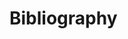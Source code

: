 # Bibliography

<!-- markdownlint-disable MD053 -->

[^Williams]: Steve Williams: _68030 Assembly Language Reference._ Addison-Wesley, Reading, Massachusetts, 1989

[^AMD29K]: Advanced Micro Devices: _AM29240, AM29245, and AM29243 RISC Microcontrollers._ 1993

[^AtAVR]: Atmel Corp.: _AVR Enhanced RISC Microcontroller Data Book._ May 1996

[^AVRObj]: Atmel Corp.: _8-Bit AVR Assembler and Simulator Object File Formats (Preliminary)._ (part of the AVR tools documentation)

[^CSG65CE02]: Commodore Semiconductor Group: _65CE02 Microprocessor Preliminary Data Sheet._

[^CMD816]: CMD Microcircuits: _G65SC802/G65SC816 CMOS 8/16-Bit Microprocessor._ Family Data Sheet.

[^CFMAC]: Freescale Semiconductor: _Digital Signal Processing Libraries Using the ColdFire eMAC and MAC User's Manual._ DSPLIBUM, Rev. 1.2, 03/2006

[^COP4]: National Semiconductor: _COP410L/COP411L/COP310L/COP311L Single-Chip N-Channel Microcontrollers._ RRD-B30M105, March 1992

[^COPS]: National Semiconductor: _COPS Family User's Guide._

[^CPM68K]: Digital Research: _CP/M 68K Operating System User's Guide._ 1983

[^Cyrix]: Cyrix Corp.: _FasMath 83D87 User's Manual._ 1990

[^Dallas320]: Dallas Semiconductor: _DS80C320 High-Speed Micro User's Guide._ Version 1.30, 1/94

[^Fair1101]: Fairchild Semiconductor: _ACE1101 Data Sheet._ Preliminary, May 1999

[^Fair1202]: Fairchild Semiconductor: _ACE1202 Data Sheet._ Preliminary, May 1999

[^Fair8004]: Fairchild Semiconductor: _ACEx Guide to Developer Tools._ AN-8004, Version 1.3 September 1998

[^FairF8UG]: Fairchild Micro Systems: _F8 User's Guide._ 67095665, 02-13-1976

[^FairF8GP]: Fairchild Micro Systems: _F8 Guide to Programming_ 67095664, 1976

[^Free12X]: Freescale Semiconductor: _S12XCPUV1 Reference Manual._ S12XCPUV1, v01.01, 03/2005

[^FreeRS08]: Freescale Semiconductor: _RS08 Core Reference Manual._ RS08RM, Rev. 1.0, 04/2006

[^FreeXGATE]: Freescale Semiconductor: _MC9S12XDP512 Data Sheet._ MC9S12XDP512, Rev. 2.11, 5/2005

[^FujitsuCD]: Fujitsu Limited: _June 1998 Semiconductor Data Book._ CD00-00981-1E

[^Fujitsu16]: Fujitsu Semiconductor: _F²MC16LX 16-Bit Microcontroller MB90500 Series Programming Manual._ CM44-00201-1E, 1998

[^CP1600]: General Instrument Microelectronics: _Series 1600 Microprocessor System Documentation._ S16DOC-CP-1600-04, May 1975 <http://www.bitsavers.org/components/gi/CP1600/> CP-1600_Microprocessor_Users_Manual_May75.pdf

[^Hit180]: Hitachi Ltd.: _8-/16-Bit Microprocessor Data Book._ 1986

[^Hit63]: Trevor J. Terrel & Robert J. Simpson: _Understanding HD6301X/03X CMOS Microprocessor Systems._ published by Hitachi

[^HitH8_3]: Hitachi Microcomputer: _H8/300H Series Programming Manual._ (21-032, no year of release given)

[^HitH16]: Hitachi America, Ltd.: _HD641016 User's Manual._ ADE-602-003A, September 1989

[^HuC6280]: _HuC6280 CMOS 8-bit Microprocessor Software Manual._

[^Rock6519]: Rockwell: _R65C19 Microcomputer Data Sheet._ Document Number 29400N10, January 1992

[^SH7000]: Hitachi Semiconductor Design & Development Center: _SH Microcomputer Hardware Manual (Preliminary)._

[^SH7700]: Hitachi Semiconductor and IC Div.: _SH7700 Series Programming Manual._ 1st Edition, September 1995

[^HMCS400]: Hitachi America Ltd.: _HMCS400 Series Handbook: Users Manual_ AD-E00078, March 1988

[^HitH8_5]: Hitachi Semiconductor and IC Div.: _H8/500 Series Programming Manual._ (21-20, 1st Edition Feb. 1989)

[^HitH8_532]: Hitachi Ltd.: _H8/532 Hardware Manual._ (21-30, no year of release given)

[^HitH8_534]: Hitachi Ltd.: _H8/534,H8/536 Hardware Manual._ (21-19A, no year of release given)

[^PPC403]: IBM Corp.: _PPC403GA Embedded Controller User's Manual._ First Edition, September 1994

[^IntEmb]: Intel Corp.: _Embedded Controller Handbook._ 1987

[^IntMic]: Intel Corp.: _Microprocessor and Peripheral Handbook, Volume I Microprocessor._ 1988

[^Int48]: Intel Corp. : _MCS-48 Family of Single Chip Microcomputers User's Manual._ September 1980

[^Int960]: Intel Corp. : _80960SA/SB Reference Manual._ 1991

[^Int196]: Intel Corp.: _8XC196NT Microcontroller User's Manual._ June 1995

[^Int251]: Intel Corp.: _8XC251SB High Performance CHMOS Single-Chip Microcontroller._ Sept. 1995, Order Number 272616-003

[^Int296]: Intel Corp.: _80296SA Microcontroller User's Manual._ Sept. 1996

[^Int4040]: Intel Corp.: _4040: Single-Chip 4-Bit P-Channel Microprocessor._ (no year of release given)

[^Inters02]: Intersil: _CDP1802A, CDP1802AC, CDP1802BC CMOS 8-Bit Microprocessors._ March 1997

[^RCA1804]: : RCA Inc.: _CDP1804, CDP1804C Types Objective Data._

[^Inters05]: Intersil: _CDP1805AC, CDP1806AC CMOS 8-Bit Microprocessor with On-Chip RAM and Counter/Timer._ March 1997

[^Kaku]: Hirotsugu Kakugawa: _A memo on the secret features of 6309._ (available via World Wide Web: <http://www.cs.umd.edu/users/fms/comp/CPUs/6309.txt>)

[^Kenbak]: KENBAK: _Programming Reference Manual KENBAK-1 Computer._ 4/1/1971

[^LatMico8]: Lattice Semiconductor Corporation: LatticeMico8 Microcontroller Users Guide. Reference Design RD1026, February 2008

[^MicroChip]: Microchip Technology Inc.: _Microchip Data Book._ 1993 Edition

[^Mil1750]: US Department Of Defense: _Military Standard Sixteen-Bit Computer Instruction Set Architecture._ MIL-STD-1750A (USAF), 2 July 1980

[^Mit41]: Mitsubishi Electric: _Single-Chip 8-Bit Microcomputers._ Vol.2, 1987

[^Mit16]: Mitsubishi Electric: _Single-Chip 16-Bit Microcomputers._ Enlarged edition, 1991

[^Mit8]: Mitsubishi Electric: _Single-Chip 8 Bit Microcomputers._ Vol.2, 1992

[^Mit4500]: Mitsubishi Electric: _M34550Mx-XXXFP Users's Manual._ Jan. 1994

[^Mit7751]: Mitsubishi Electric: 7751 Series Software Manual. Rev. 1.01, 980731

[^MitM16]: Mitsubishi Electric: _M16 Family Software Manual._ First Edition, Sept. 1994

[^MitM16C]: Mitsubishi Electric: _M16C Software Manual._ First Edition, Rev. C, 1996

[^Mit30600]: Mitsubishi Electric: _M30600-XXXFP Data Sheet._ First Edition, April 1996

[^GreenM16]: documentation about the M16/M32-developer's package from Green Hills Software

[^Mostek1980]: Mostek Corporation: _Circuits and Systems Product Guide._ 1980, STD No 01009

[^Mostek3870]: Mostek Corporation: _3870/F8 Microcomputer Data Book._ 1981, Publication Number MK79602

[^MotMic]: Motorola Inc.: _Microprocessor, Microcontroller and Peripheral Data._ Vol. I+II, 1988

[^Mot81]: Motorola Inc.: _MC68881/882 Floating Point Coprocessor User's Manual._ Second Edition, Prentice-Hall, Englewood Cliffs 1989

[^Mot51]: Motorola Inc.: _MC68851 Paged Memory Management Unit User's Manual._ Second Edition, Prentice-Hall, Englewood Cliffs 1989,1988

[^Mot32]: Motorola Inc.: _CPU32 Reference Manual._ Rev. 1, 1990

[^Mot56]: Motorola Inc.: _DSP56000/DSP56001 Digital Signal Processor User's Manual._ Rev. 2, 1990

[^Mot340]: Motorola Inc.: _MC68340 Technical Summary._ Rev. 2, 1991

[^Mot16]: Motorola Inc.: _CPU16 Reference Manual._ Rev. 1, 1991

[^Mot68K]: Motorola Inc.: _Motorola M68000 Family Programmer's Reference Manual._ 1992

[^Mot332]: Motorola Inc.: _MC68332 Technical Summary._ Rev. 2, 1993

[^Mot601]: Motorola Inc.: _PowerPC 601 RISC Microprocessor User's Manual._ 1993

[^Mot505]: Motorola Inc.: _PowerPC(tm) MPC505 RISC Microcontroller Technical Summary._ 1994

[^Mot821]: Motorola Inc.: _PowerPC(tm) MPC821 Portable Microprocessor User's Manual._ 1996

[^Mot12]: Motorola Inc.: _CPU12 Reference Manual._ 1st edition, 1996

[^Mot08]: Motorola Inc.: _CPU08 Reference Manual._ Rev. 1 (no year of release given im PDF-File)

[^Mot360]: Motorola Inc.: _MC68360 User's Manual._

[^MotCold]: Motorola Inc.: _MCF 5200 ColdFire Family Programmer's Reference Manual._ 1995

[^MotMCore]: Motorola Inc.: \_M_Core Programmer's Reference Manual.\* 1997

[^Mot56300]: Motorola Inc.: _DSP56300 24-Bit Digital Signal Processor Family Manual._ Rev. 0 (no year of release given im PDF-File)

[^MotK4]: Motorola Inc.: _MC68HC11K4 Technical Data._ 1992

[^OKIMicro]: OKI Semiconductor: _Microcontroller Data Book._ Second Edition, December 1986

[^SCMP]: National Semiconductor: _SC/MP Programmier- und Assembler-Handbuch._ Publication Number 4200094A, Aug. 1976

[^AsmCop]: National Semiconductor: _COP800 Assembler/Linker/Librarian User's Manual._ Customer Order Number COP8-ASMLNK-MAN NSC Publication Number 424421632-001B August 1993

[^Cop87L84]: National Semiconductor: _COP87L84BC microCMOS One-Time-Programmable (OTP) Microcontroller._ Preliminary, March 1996

[^Nat14xxx]: National Semiconductor: _SC14xxx DIP commands Reference guide._ Application Note AN-D-031, Version 0.4, 12-28-1998

[^Nat8070]: National Semiconductor: _INS8070-Series Microprocessor Family._ October 1980

[^Nat32000]: National Semiconductor: _Series 32000 Databook._ 1986

[^Nat32CG16]: National Semiconductor: _NS32CG16-10/NS32CG16-15 High Performance Printer/Display Processor._ Preliminary, November 1995

[^Instr32000]: National Semiconductor and Udo Möller: _Series 32000 Instruction Set Manual._ 1\. September 2017, available via <http://www.cpu.ns32k.net>

[^NECV]: NEC Corp.: _μpD70108/μpD70116/μpD70208/μpD70216/μpD72091_ Data Book.\* (no year of release given)

[^NEC78K0]: NEC Electronics Europe GmbH: _User's Manual_ _μCOM-87 AD Family._ (no year of release given)

[^NEC75]: NEC Corp.: \_μCOM-75x Family 4-bit CMOS Microcomputer User's Manual.\_ Vol. I+II (no year of release given)

[^NEC78K2]: NEC Corp.: _78K/II Series 8-Bit Single-Chip Microcontroller User's Manual - Instructions._ Document No. U10228EJ6V0UM00 (6th edition), December 1995

[^NEC78K3]: NEC Corp.: _uPD78310/312CW/G 8 Bit CMOS Microcomputer Product Description._

[^NECSig]: NEC Corp.: _Digital Signal Processor Product Description._ PDDSP.....067V20 (no year of release given)

[^NEC78]: NEC Corp.: \_μPD78070A, 78070AY 8-Bit Single-Chip Microcontroller User's Manual.\_ Document No. U10200EJ1V0UM00 (1st edition), August 1995

[^NEC7814]: NEC Corp.: _Data Sheet_ _μPD78014._

[^NXPS12ZCore]: NXP/Freescale: _CPU S12Z Reference Manual._ CPUS12ZRM, Rev. 1.01, 01/2013

[^NXPS12ZVC]: NXP: _MC9S12ZVC-Family Reference Manual and Datasheet._ MC9S12ZVCRMV1, Rev. 1.9, 29-January-2018

[^ParaSX20]: Parallax Inc. SX20AC/SX28AC Data Sheet. Revision 1.7, 4/23/2008

[^Phil84X1]: Philips Semiconductor: _MAB84X1, MAF84X1, MAF84AX1 Family Datasheet._ August 1990

[^PhilXA]: Philips Semiconductor: _16-bit 80C51XA Microcontrollers (eXtended Architecture)._ Data Handbook IC25, 1996

[^SGS3870]: SGS-Ates: _M3870 Microcomputer Family Databook._ 1st edition, issued January 1983

[^SGS04]: SGS-Thomson Microelectronics: _8 Bit MCU Families EF6801/04/05 Databook._ 1st edition, 1989

[^SGS62]: SGS-Thomson Microelectronics: _ST6210/ST6215/ST6220/ST6225 Databook._ 1st edition, 1991

[^ST7Man]: SGS-Thomson Microelectronics: _ST7 Family Programming Manual._ June 1995

[^SGS9]: SGS-Thomson Microelectronics: _ST9 Programming Manual._ 3rd edition, 1993

[^Siem166]: Siemens AG: _SAB80C166/83C166 User's Manual._ Edition 6.90

[^Siem167]: Siemens AG: _SAB C167 Preliminary User's Manual._ Revision 1.0, July 1992

[^Siem382]: Siemens AG: _Telephone Controller (Single-Chip 8-Bit CMOS Microcontroller) SAB80C382/SAB80C482._ May 1987

[^Siem502]: Siemens AG: _SAB-C502 8-Bit Single-Chip Microcontroller User's Manual._ Edition 8.94

[^Siem501]: Siemens AG: _SAB-C501 8-Bit Single-Chip Microcontroller User's Manual._ Edition 2.96

[^Siem504]: Siemens AG: _C504 8-Bit CMOS Microcontroller User's Manual._ Edition 5.96

[^STM8ProgMan]: ST Microelectronics: _STM8 CPU Programming Manual._ PM0044, Doc ID 13590 Rev 3, September 2011

[^STM8SRefMan]: ST Microelectronics: _STM8S Series and STM8AF Series 8-bit Microcontrollers Reference Manual._ RM0016, DocID14587 Rev 14, October 2017

[^STM8S003F3Sheet]: ST Microelectronics: _STM8S003F3 STM8S003K3 Data Sheet._ DS7147 Rev 10, August 2018

[^Syb68K]: C. Vieillefond: _Programmierung des 68000._ Sybex-Verlag Düsseldorf, 1985

[^Sym8xx]: Symbios Logic Inc: _Symbios Logic PCI-SCSI-I/O Processors Programming Guide._ Version 2.0, 1995/96

[^Ti990]: Texas Instruments: _Model 990 Computer/TMS9900 Microprocessor Assembly Language Programmer's Guide._ 1977, Manual No. 943441-9701

[^Ti9900]: Texas Instruments: _TMS9995 16-Bit Microcomputer._ Preliminary Data Manual 1981

[^Ti99000]: Texas Instruments: _TMS99105 and TMS99110A 16-Bit Microprocessors._ Preliminary Data Manual 1982

[^TiC10]: Texas Instruments: _First-Generation TMS320 User's Guide._ 1988, ISBN 2-86886-024-9

[^Ti7000]: Texas Instruments: _TMS7000 family Data Manual._ 1991, DB103

[^TiC30]: Texas Instruments: _TMS320C3x User's Guide._ Revision E, 1991

[^TiC20]: Texas Instruments: _TMS320C2x User's Guide._ Revision C, Jan. 1993

[^TiC40]: Texas Instruments: _TMS320C4x User's Guide._ SPRU063C, May 1999

[^Ti370]: Texas Instruments: _TMS370 Family Data Manual._ 1994, SPNS014B

[^Ti430FamSoft]: Texas Instruments: _MSP430 Family Software User's Guide._ 1994, SLAUE11

[^Ti430Met]: Texas Instruments: _MSP430 Metering Application._ 1996, SLAAE10A

[^Ti430FamArch]: Texas Instruments: _MSP430 Family Architecture User's Guide._ 1995, SLAUE10A

[^Ti430X]: Texas Instruments: _MSP430 MSP430x5xx and MSP430x6xx Family User's Guide._ October 2016, SLAU208

[^TiC60]: Texas Instruments: _TMS320C62xx CPU and Instruction Set Reference Manual._ Jan. 1997, SPRU189A

[^TiC20x]: Texas Instruments: _TMS320C20x User's Guide._ April 1999, SPRU127C

[^Tispru131g]: Texas Instruments: _TMS320C54x DSP Reference Set; Volume 1: CPU and Peripherals._ March 2001, SPRU172C

[^Tispru172c]: Texas Instruments: _TMS320C54x DSP; Volume 2: Mnemonic Instruction Set._ March 2001, SPRU172C

[^TMS1000PGMRef]: Texas Instruments: _TMS 1000 Series MOS/LSI One-Chip Microcomputers Programmer's Reference Manual._ CM122-1 1275, 1975

[^Tosh90]: Toshiba Corp.: _8-Bit Microcontroller TLCS-90 Development System Manual._ 1990

[^Tosh870]: Toshiba Corp.: _8-Bit Microcontroller TLCS-870 Series Data Book._ 1992

[^Tosh900]: Toshiba Corp.: _16-Bit Microcontroller TLCS-900 Series Users Manual._ 1992

[^Tosh900L]: Toshiba Corp.: _16-Bit Microcontroller TLCS-900 Series Data Book: TMP93CM40F/ TMP93CM41F._ 1993

[^Tosh47]: Toshiba Corp.: _4-Bit Microcontroller TLCS-47E/47/470/470A Development System Manual._ 1993

[^Tosh9000]: Toshiba Corp.: _TLCS-9000/16 Instruction Set Manual Version 2.2._ 1\. Feb 1994

[^Tosh9331]: Toshiba Corp.: _TC9331 Digital Audio Signal Processor Application Information._

[^Val8X]: Valvo GmbH: _Bipolare Mikroprozessoren und bipolare LSI-Schaltungen._ Datenbuch, 1985, ISBN 3-87095-186-9

[^Xil213]: Ken Chapman (Xilinx Inc.): _PicoBlaze 8-Bit Microcontroller for Virtex-E and Spartan-II/IIE Devices._ Application Note XAPP213, Version 2.1, February 2003

[^Xil129]: Xilinx Inc.: _PicoBlaze 8-bit Embedded Microcontroller User Guide for Spartan-3, Virtex-II, and Virtex-II Pro FPGAs._ UG129 (v1.1) June 10, 2004

[^XMOS]: David May:: _The XMOS XS1 Architecture._ Publication Date: 2009/10/19, Copyright 2009 XMOS Ltd.

[^Zilog]: data sheets from Zilog about the Z80 family

[^ZilZ8]: Zilog Inc.: _Z8 Microcontrollers Databook._ 1992

[^ZilZ8_2]: Zilog Inc.: _Discrete Z8 Microcontrollers Databook._ (no year of release given)

[^ZilZ380]: Zilog Inc.: _Z380 CPU Central Processing Unit User's Manual._ (no year of release given)

[^ZileZ8]: Zilog Inc.: _eZ8 CPU User Manual._ UM01285-0503

[^ZilSuper8]: Zilog Inc.: _Z88C00 CMOS Super8 ROMless MCU Product Specification_ 2003, PS014602-0103

[^ZilF0830]: Zilog Inc.: _Z8 Encore! F0830 Series Product Specification_ 2012, PS025113-1212

[^Zil8000]: Zilog Inc.: _Z8000 Technical Manual_ January 1983

<!-- markdownlint-enable MD053 -->
